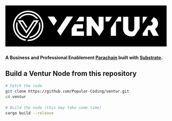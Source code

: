 # ![Ventur](media/ventur-cover.webp)


**A Business and Professional Enablement [Parachain](https://polkadot.network/technology/) built with [Substrate](https://substrate.dev).**

## Build a Ventur Node from this repository

```bash
# Fetch the code
git clone https://github.com/Popular-Coding/ventur.git
cd ventur

# Build the node (this may take some time)
cargo build --release
```
